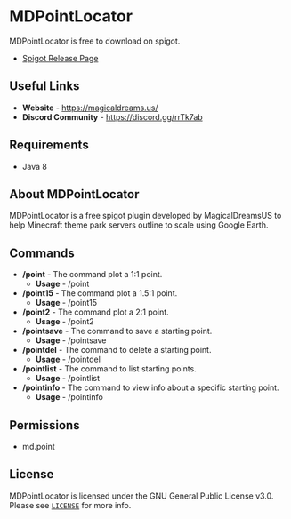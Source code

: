# MDPointLocator 
MDPointLocator is free to download on spigot.
* [Spigot Release Page](https://www.linkcomingsoon.com/ "Spigot Plugin Page")

## Useful Links
* **Website** - <https://magicaldreams.us/>
* **Discord Community** - <https://discord.gg/rrTk7ab>

## Requirements
* Java 8

## About MDPointLocator
MDPointLocator is a free spigot plugin developed by MagicalDreamsUS to help Minecraft theme park servers outline to scale using Google Earth.

## Commands
* **/point** - The command plot a 1:1 point.
    * **Usage** - /point <name> <length> <heading>
* **/point15** - The command plot a 1.5:1 point.
    * **Usage** - /point15 <name> <length> <heading>
* **/point2** - The command plot a 2:1 point.
    * **Usage** - /point2 <name> <length> <heading>
* **/pointsave** - The command to save a starting point.
    * **Usage** - /pointsave <x> <z> <name>
* **/pointdel** - The command to delete a starting point.
    * **Usage** - /pointdel <name>
* **/pointlist** - The command to list starting points.
    * **Usage** - /pointlist
* **/pointinfo** - The command to view info about a specific starting point.
    * **Usage** - /pointinfo <name>

## Permissions
* md.point

## License
MDPointLocator is licensed under the GNU General Public License v3.0. Please
see [`LICENSE`](https://github.com/chums122/MDPointLocator/blob/main/LICENSE) for more info.
